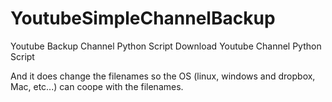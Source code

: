 # YoutubeSimpleChannelBackup
Youtube Backup Channel Python Script
Download Youtube Channel Python Script

And it does change the filenames so the OS (linux, windows and dropbox, Mac, etc...) can coope with the filenames.
